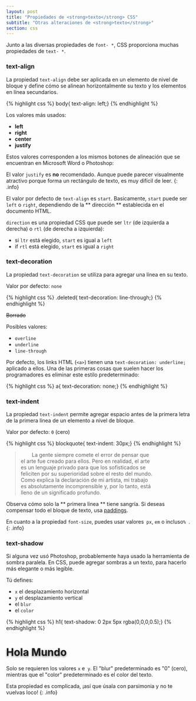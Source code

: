 ```yaml
---
layout: post
title: "Propiedades de <strong>texto</strong> CSS"
subtitle: "Otras alteraciones de <strong>texto</strong>"
section: css
---
```


Junto a las diversas propiedades de `font- *`, CSS proporciona muchas propiedades de `text- *`.

### text-align

La propiedad `text-align` debe ser aplicada en un elemento de nivel de bloque y define cómo se alinean horizontalmente su texto y los elementos en línea secundarios.

{% highlight css %}
body{ text-align: left;}
{% endhighlight %}

Los valores más usados:

* **left**
* **right**
* **center**
* **justify**

Estos valores corresponden a los mismos botones de alineación que se encuentran en Microsoft Word o Photoshop:

<i class="fa fa-align-left"></i> <i class="fa fa-align-right"></i> <i class="fa fa-align-center"></i> <i class="fa fa-align-justify"></i>

El valor `justify` es **no** recomendado. Aunque puede parecer visualmente atractivo porque forma un rectángulo de texto, es muy difícil de leer.
{: .info}

El valor por defecto de `text-align` es `start`. Basicamente, `start` puede ser `left` o `right`, dependiendo de la ** dirección ** establecida en el documento HTML.

`direction` es una propiedad CSS que puede ser `ltr` (de izquierda a derecha) o `rtl` (de derecha a izquierda):

* si `ltr` está elegido, `start` es igual a `left`
* if `rtl` está elegido, `start` es igual a `right`

### text-decoration

La propiedad `text-decoration` se utiliza para agregar una línea en su texto.

Valor por defecto: `none`

{% highlight css %}
.deleted{ text-decoration: line-through;}
{% endhighlight %}

<div class="result">
  <p style="text-decoration: line-through;">Borrado</p>
</div>

Posibles valores:

* `overline`
* `underline`
* `line-through`

Por defecto, los links HTML (`<a>`) tienen una `text-decoration: underline;` aplicado a ellos. Una de las primeras cosas que suelen hacer los programadores es eliminar este estilo predeterminado:

{% highlight css %}
a{ text-decoration: none;}
{% endhighlight %}

### text-indent

La propiedad `text-indent` permite agregar espacio antes de la primera letra de la primera línea de un elemento a nivel de bloque.

Valor por defecto: `0` (cero)

{% highlight css %}
blockquote{ text-indent: 30px;}
{% endhighlight %}

<div class="result" style="max-width: 400px;">
  <blockquote style="text-indent: 30px;">La gente siempre comete el error de pensar que el arte fue creado para ellos. Pero en realidad, el arte es un lenguaje privado para que los sofisticados se feliciten por su superioridad sobre el resto del mundo. Como explica la declaración de mi artista, mi trabajo es absolutamente incomprensible y, por lo tanto, está lleno de un significado profundo.</blockquote>
</div>

Observa cómo solo la ** primera línea ** tiene sangría. Si deseas compensar todo el bloque de texto, usa [paddings](/css-padding.html).

En cuanto a la propiedad `font-size`, puedes usar valores` px`, `em` o incluso`% `.
{: .info}


### text-shadow

Si alguna vez usó Photoshop, probablemente haya usado la herramienta de sombra paralela. En CSS, puede agregar sombras a un texto, para hacerlo más elegante o más legible.

Tú defines:

* `x` el desplazamiento horizontal
* `y` el desplazamiento vertical
* el `blur`
* el `color`

{% highlight css %}
h1{ text-shadow: 0 2px 5px rgba(0,0,0,0.5);}
{% endhighlight %}

<div class="result">
  <h1 style="text-shadow: 0 2px 5px rgba(0,0,0,0.5);">Hola Mundo</h1>
</div>

Solo se requieren los valores `x` e` y`. El "blur" predeterminado es "0" (cero), mientras que el "color" predeterminado es el color del texto.

Esta propiedad es complicada, ¡así que úsala con parsimonia y no te vuelvas loco!
{: .info}
